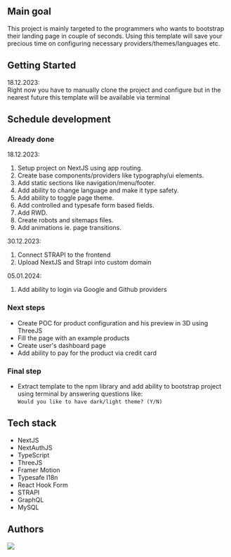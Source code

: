 ## Main goal

This project is mainly targeted to the programmers who wants to bootstrap their landing page in couple of seconds.
Using this template will save your precious time on configuring necessary providers/themes/languages etc.

## Getting Started

18.12.2023: </br>
Right now you have to manually clone the project and configure but in the nearest future this template will be available via terminal

## Schedule development

### Already done

18.12.2023:
1. Setup project on NextJS using app routing.
2. Create base components/providers like typography/ui elements.
3. Add static sections like navigation/menu/footer.
4. Add ability to change language and make it type safety.
5. Add ability to toggle page theme.
6. Add controlled and typesafe form based fields.
7. Add RWD.
8. Create robots and sitemaps files.
9. Add animations ie. page transitions.

30.12.2023:
1. Connect STRAPI to the frontend
2. Upload NextJS and Strapi into custom domain

05.01.2024:
1. Add ability to login via Google and Github providers
   
### Next steps
- Create POC for product configuration and his preview in 3D using ThreeJS
- Fill the page with an example products
- Create user's dashboard page
- Add ability to pay for the product via credit card

### Final step

- Extract template to the npm library and add ability to bootstrap project using terminal by answering questions like: </br>
  `Would you like to have dark/light theme? (Y/N)`

## Tech stack

- NextJS
- NextAuthJS
- TypeScript
- ThreeJS
- Framer Motion
- Typesafe I18n
- React Hook Form
- STRAPI
- GraphQL
- MySQL

## Authors

<a href="https://github.com/konradduleba/bucig-shop-web/graphs/contributors">
  <img src="https://contrib.rocks/image?repo=konradduleba/bucig-shop-web" />
</a>
